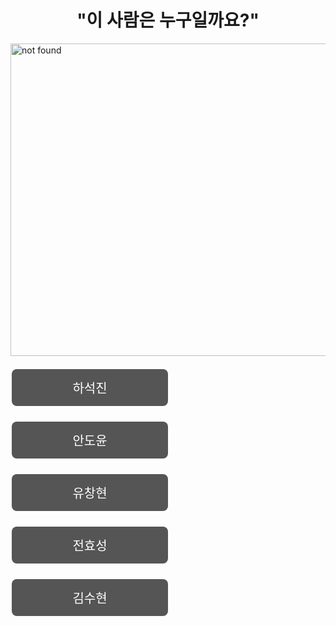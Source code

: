 <!DOCTYPE html>
<html>
  <title> 문제2 </title>
  <head>
    <style>
      .button{
        background-color: #555555;
        border: none;
        color: white;
        padding: 15px 32px;
        text-align: center;
        display: inline-block;
        margin: 4px 2px;
        cursor: pointer;
        font-size: 20px;
        border-radius: 8px;
        width: 250px;
      }
      .alert{
        padding: 20px;
        background-color: f44336;
        color: white;
      }
    </style>
<body onload="question2()">
  <script>
    function question2(){
      alert("정답입니다! 이어서 두번째 문제입니다 잘 맞춰주세요")
    }
  </script>
  <h1><center> "이 사람은 누구일까요?" </cneter></h1>
  <img src="http://blogfiles4.naver.net/20150212_158/hankukunni_14237320907400EjVf_PNG/1.png" alt="not found" id="dog" width="700px" height="500px">
  <br>
  <br>
  <input type ="button" value="하석진" class="button" onclick="alert('틀렸습니다')
  ">
  <br>
  <br>
  <input type ="button" value="안도윤"  class="button" onclick="alert('ㄳ 근데 정답은 아님')
  ">
  <br>
  <br>
  <input type ="button" value="유창현" class="button" onclick="alert('누가 이거 찍었냐?')
  ">
  <br>
  <br>
  <input type ="button" value="전효성" class="button" onclick="alert('틀렸습니다')
  ">
  <br>
  <br>
  <a href="http://www.naver.com"><button class="button"> 김수현 </button></a>
  <br>
  <br>
  <br>
  <br>
  <br>
  </body>
</html>
